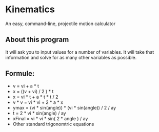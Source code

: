 # Kinematics
An easy, command-line, projectile motion calculator

## About this program
It will ask you to input values for a number of variables. It will take that information and solve for as many other variables as possible.

## Formule:
- v = vi + a * t
- x = ((v + vi) / 2 ) * t
- x = vi * t + a * t * t / 2
- v * v = vi * vi + 2 * a * x
- ymax = (vi * sin(angle)) * (vi * sin(angle)) / 2 / ay
- t = 2 * vi * sin(angle) / ay
- xFinal = vi * vi * sin( 2 * angle ) / ay
- Other standard trigonomtric equations
